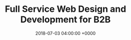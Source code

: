 ---
title: 'Full Service Web Design and Development for B2B'
name: "web"
night_header: false
night_footer: true
language: en
published: true
layout: single
description: page description
date: 2018-07-03 04:00:00 +0000
tags: []
aliases:
  - "/work/web/"
meta:
  og_image: "images/og_image.jpg"
  description: "From SaaS to Wordpress development, Fullstack works with global teams during times of invention to build an innovative web presence through an open, coherent approach."
sections:
  - template: "service_title"
    classes: ""
    subtitle: "Web Design & Development for B2B Companies"
    title: "Create a modern web experience."
    paragraph: |
      Fullstack works with global teams during times of invention to build an innovative web presence through an open, coherent approach.
    logos_color: "color"
    logos_link: true
    logos:
      - name: "code"
      - name: "quantum"
      - name: "threefactor"
        logo_link: false
      - name: "besc"
      - name: "dell"
      - name: "usdrs"
  - template: "service_description"
    classes: ""
    paragraph: |
      We help technology companies <strong>bridge</strong> the gap between digital & physical worlds. We <strong>focus</strong> on their users needs & design a tailored web experience. We <strong>build</strong> the website lean and future-proof, using the latest web development tech. The <strong>result</strong> is an on-brand web presence that is both stunning & useful.
  - template: "service_process"
    classes: ""
    section_icon: |
      <svg class="padding-xs-bottom" id="Layer_1" width="44" data-name="Layer 1" xmlns="http://www.w3.org/2000/svg" viewBox="0 0 64 64">
        <path fill="none" stroke="#000000" stroke-width="2" stroke-miterlimit="10" d="M1,21c0,20,31,38,31,38s31-18,31-38  c0-8.285-6-16-15-16c-8.285,0-16,5.715-16,14c0-8.285-7.715-14-16-14C7,5,1,12.715,1,21z"></path>
        </svg>
    subtitle: "Branding Creation Process"
    title: "We designed our web stack<br>around tech companies like you."
    number_1:
      title: "Web Experience<br><strong>How the website interacts.</strong>"
      paragraph: "Crafting an experience around the companies value & target user base"
      link: "#get-started"
    number_2:
      title: "Web Design<br><strong>What the website looks like.</strong>"
      paragraph: "Extending the brand identity to the web & effectively driving users to take action"
      link: "#get-started"
    number_3:
      title: "Web Development<br><strong>How the website works</strong>"
      paragraph: "Building the site to be efficient and optimized, across various screen sizes and browsers"
      link: "#get-started"
    number_4:
      title: "Web Management<br><strong>How the website lives on.</strong>"
      paragraph: "Supporting the website with its very own team of dedicated experts, so it can focus on driving results"
      link: "#get-started"
  - template: "related_work"
    subtitle: "Fullstack Branding Work"
    title: "Not just projects, collaborations where we helped imagine the future."
    grid:
      layout: "grid"
      tabs: false
      columns: "2"
      category: "web"
      count: "4"
      items:
      - name: "code"
      - name: "quantum"
      - name: "threefactor"
      - name: "fariastechnique"
  - template: "related_content"
    subtitle: "Fullstack Web Today"
    title: "How we stay current in the world of digital branding."
    column_1:
      subtitle: "Design on Dribbble."
      images: 
        - src: "/uploads/curefest_homepage.jpg"
          class: "grid-image-top"
        - src: "/uploads/leadgate.jpg"
          class: "grid-image-bottom"
    column_2:
      subtitle: "News &amp; Stories."
  - template: "cta"
    subtitle: "Get Started"
    title: "From presentation design to new brand strategy, we’ve got you covered."
    form:
    - template: "contact"
      fields:
---